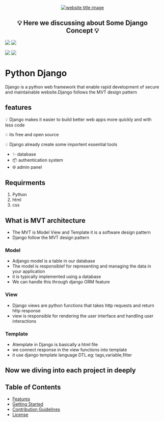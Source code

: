 <p align="center">
  <a href=""><img src="https://capsule-render.vercel.app/api?type=rect&color=666666&height=100&section=header&text=Python%20Django%20&fontSize=55%&fontColor=ffffff&fontAlignY=65" alt="website title image"></a>
  <h2 align="center">💡 Here we discussing about Some Django Concept 💡</h2>
</p>
<a class="header-badge" target="_blank" href="https://www.linkedin.com/in/nadeem-parokkot-a85785242/"><img src="https://img.shields.io/badge/style--5eba00.svg?label=LinkedIn&logo=linkedin&style=social"></a>
<a href="https://github.com/nadeemparokkot" alt="nadeem"><img src="https://img.shields.io/badge/Build by - Nadeem Parokkot-blue" /></a>

 <a href="https://www.python.org/"><img src="https://img.shields.io/badge/language-python-blue?style=for-the-badge"></a>
 <a href="https://www.python.org/"><img src="https://img.shields.io/badge/framework-Django-green?style=for-the-badge"></a>
 

# Python Django
Django is a python web framework that enable rapid development of secure and maintainable website.Django follows the MVT design pattern

## features
💡 Django makes it easier to build better web apps more quickly and with less code

💡 its free and open source 

💡 Django already create some importent essential tools

- ✨ database
- 📦 authentication system
- 🌐 admin panel
## Requirments
1. Python
2. html
3. css
## What is MVT architecture
- The MVT is Model View and Template it is a software design pattern
- Django follow the MVT design pattern
### Model
- Adjango model is a table in our database
- The model is responsiblef for representing and managing the data in your application
- it is typically implemented using a database
- We can handle this through django ORM feature
### View 
- Django views are python functions that takes http requests and return http response
- view is responsible for rendering the user interface and handling user interactions
### Template
- Atemplate in Django is basically a html file
- we connect response in the view functions into template
- it use django template language DTL.eg: tags,variable,filter

## Now we diving into each project in deeply
## Table of Contents
- [Features](#django1_BasicCrudOperations)
- [Getting Started](#getting-started)
- [Contribution Guidelines](#contribution-guidelines)
- [License](#license)
